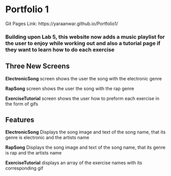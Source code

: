 
<h1>Portfolio 1</h1>

<p>Git Pages Link: https://yaraanwar.github.io/Portfolio1/<p>

 <h3>Building upon Lab 5, this website now adds a music playlist for the user to enjoy while working out and also a tutorial page if they want to learn how to do each exercise</h3>

 <h2>Three New Screens</h2>
 <p><b>ElectronicSong</b> screen shows the user the song with the electronic genre</p>

  <p><b>RapSong</b> screen shows the user the song with the rap genre</p>
  
  <p><b>ExerciseTutorial</b> screen shows the user how to preform each exercise in the form of gifs</p>


 <h2>Features</h2>
 <p><b>ElectronicSong</b> Displays the song image and text of the song name, that its genre is electronic and the artists name </p>

  <p><b>RapSong</b> Displays the song image and text of the song name, that its genre is rap and the artists name </p>
  
  <p><b>ExerciseTutorial</b> displays an array of the exercise names with its corresponding gif</p>

